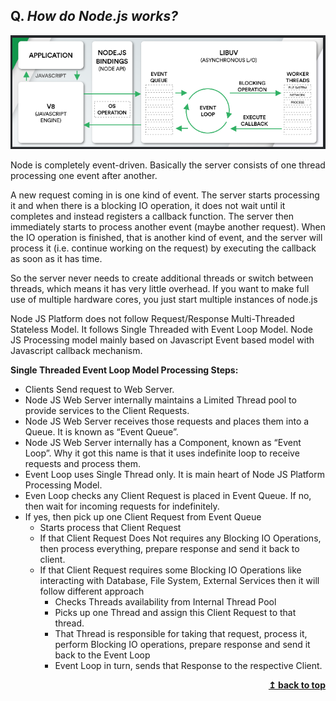 ## Q. **_How do Node.js works?_**

![](assets/2020-10-03-16-19-59.png)

Node is completely event-driven. Basically the server consists of one thread processing one event after another.

A new request coming in is one kind of event. The server starts processing it and when there is a blocking IO operation, it does not wait until it completes and instead registers a callback function. The server then immediately starts to process another event (maybe another request). When the IO operation is finished, that is another kind of event, and the server will process it (i.e. continue working on the request) by executing the callback as soon as it has time.

So the server never needs to create additional threads or switch between threads, which means it has very little overhead. If you want to make full use of multiple hardware cores, you just start multiple instances of node.js

Node JS Platform does not follow Request/Response Multi-Threaded Stateless Model. It follows Single Threaded with Event Loop Model. Node JS Processing model mainly based on Javascript Event based model with Javascript callback mechanism.

**Single Threaded Event Loop Model Processing Steps:**

- Clients Send request to Web Server.
- Node JS Web Server internally maintains a Limited Thread pool to provide services to the Client Requests.
- Node JS Web Server receives those requests and places them into a Queue. It is known as “Event Queue”.
- Node JS Web Server internally has a Component, known as “Event Loop”. Why it got this name is that it uses indefinite loop to receive requests and process them.
- Event Loop uses Single Thread only. It is main heart of Node JS Platform Processing Model.
- Even Loop checks any Client Request is placed in Event Queue. If no, then wait for incoming requests for indefinitely.
- If yes, then pick up one Client Request from Event Queue
  - Starts process that Client Request
  - If that Client Request Does Not requires any Blocking IO Operations, then process everything, prepare response and send it back to client.
  - If that Client Request requires some Blocking IO Operations like interacting with Database, File System, External Services then it will follow different approach
    - Checks Threads availability from Internal Thread Pool
    - Picks up one Thread and assign this Client Request to that thread.
    - That Thread is responsible for taking that request, process it, perform Blocking IO operations, prepare response and send it back to the Event Loop
    - Event Loop in turn, sends that Response to the respective Client.

<div align="right">
    <b><a href="#">↥ back to top</a></b>
</div>

